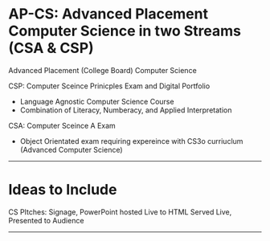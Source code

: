 # AP-CS: Advanced Placement Computer Science in two Streams (CSA & CSP)
Advanced Placement (College Board) Computer Science

CSP: Computer Sceince Prinicples Exam and Digital Portfolio
- Language Agnostic Computer Science Course
- Combination of Literacy, Numberacy, and Applied Interpretation

CSA: Computer Sceince A Exam
- Object Orientated exam requiring expereince with CS3o curriuclum (Advanced Computer Science)


---

# Ideas to Include

CS PItches: Signage, PowerPoint hosted Live to HTML Served Live, Presented to Audience


---
